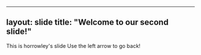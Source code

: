 
---
layout: slide
title: "Welcome to our second slide!"
---
This is horrowley's slide
Use the left arrow to go back!